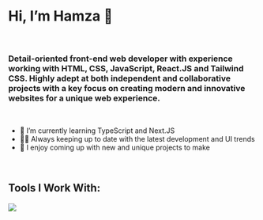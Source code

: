 # Hi, I’m Hamza 👋

<br>

### Detail-oriented front-end web developer with experience working with HTML, CSS, JavaScript, React.JS and Tailwind CSS. Highly adept at both independent and collaborative projects with a key focus on creating modern and innovative websites for a unique web experience.

<br>

- 🌱 I’m currently learning TypeScript and Next.JS
- :technologist: Always keeping up to date with the latest development and UI trends
- 🤔 I enjoy coming up with new and unique projects to make

<br>

## Tools I Work With:
#### <p align="center">
  <a href="https://skillicons.dev">
    <img src="https://skillicons.dev/icons?i=html,css,javascript,react,nextjs,typescript,tailwind,bootstrap,figma,perline=14" />
  </a>
</p>





